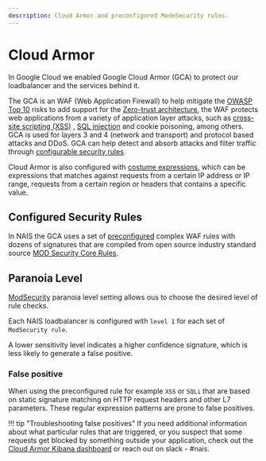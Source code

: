 ```yaml
---
description: Cloud Armor and preconfigured ModeSecurity rules.
---
```


# Cloud Armor

In Google Cloud we enabled Google Cloud Armor (GCA) to protect our loadbalancer and the services behind it.

The GCA is an WAF (Web Application Firewall) to help mitigate the [OWASP Top 10](https://owasp.org/www-project-top-ten/)
risks to add support for
the [Zero-trust architecture](https://csrc.nist.gov/publications/detail/sp/800-207/final), the WAF protects web
applications from a variety of
application layer attacks, such
as [cross-site scripting (XSS)](https://cloud.google.com/armor/docs/rule-tuning#cross-site_scripting_xss)
, [SQL injection](https://cloud.google.com/armor/docs/rule-tuning#sql_injection_sqli) and cookie poisoning, among
others. GCA is
used for layers 3 and 4 (network and transport) and protocol based attacks and DDoS.
GCA can help detect and absorb attacks and filter traffic
through [configurable security rules](#configured-security-rules).

Cloud Armor is also configured
with [costume expressions](https://cloud.google.com/armor/docs/configure-security-policies#sample-expressions), which
can be expressions that matches against requests from a certain IP address or IP range, requests from a certain region
or headers that contains a specific value.

## Configured Security Rules

In NAIS the GCA uses a set of [preconfigured](https://cloud.google.com/armor/docs/rule-tuning) complex WAF rules with
dozens of signatures that are compiled from open source industry standard
source [MOD Security Core Rules](https://github.com/coreruleset/coreruleset/tree/v3.0/master).

## Paranoia Level

[ModSecurity](https://cloud.google.com/armor/docs/rule-tuning#preconfigured_modsecurity_rules) paranoia level setting
allows ous to choose the desired level of rule checks.

Each NAIS loadbalancer is configured with `level 1` for each set of `ModSecurity rule`.

A lower sensitivity level indicates a higher confidence signature, which is less likely to generate a false positive.

### False positive

When using the preconfigured rule for example `XSS` or `SQLi` that are based on static signature matching on HTTP request
headers and other L7 parameters. These regular expression patterns are prone to false positives.

!!! tip "Troubleshooting false positives"
If you need additional information about what particular rules that are triggered, or you suspect that some
requests get blocked by something outside your application, check out the
[Cloud Armor Kibana dashboard](https://logs.adeo.no/goto/e6bb3e20cf35b7c3b224338240739fce) or reach out on slack -
#nais.
